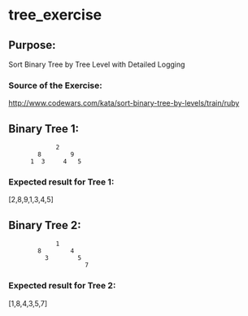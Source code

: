 # tree_exercise

## Purpose:
Sort Binary Tree by Tree Level with Detailed Logging

### Source of the Exercise:
http://www.codewars.com/kata/sort-binary-tree-by-levels/train/ruby

## Binary Tree 1:

                 2
            8        9
          1  3     4   5
          
### Expected result for Tree 1:

[2,8,9,1,3,4,5]

## Binary Tree 2:

                 1
            8        4
              3        5
                         7

### Expected result for Tree 2:

[1,8,4,3,5,7]
